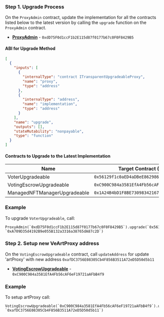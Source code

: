 ### Step 1. Upgrade Process
On the `ProxyAdmin` contract, update the implementation for all the contracts listed below to the latest version by calling the `upgrade` function on the `ProxyAdmin` contract.

- **[ProxyAdmin](https://blastscan.io/address/0xdD75F0d1ccF1b2E115d87f0177b67c0F0F8429B5)** - `0xdD75F0d1ccF1b2E115d87f0177b67c0F0F8429B5`

#### ABI for Upgrade Method
```json
[
  {
    "inputs": [
      {
        "internalType": "contract ITransparentUpgradeableProxy",
        "name": "proxy",
        "type": "address"
      },
      {
        "internalType": "address",
        "name": "implementation",
        "type": "address"
      }
    ],
    "name": "upgrade",
    "outputs": [],
    "stateMutability": "nonpayable",
    "type": "function"
  }
]
```

#### Contracts to Upgrade to the Latest Implementation

| Name                        | Target Contract (Proxy)                    | New Implementation                      |
|-----------------------------|--------------------------------------------|-----------------------------------------|
| VoterUpgradeable      | `0x56129f1c0aED4aDBeE862986FAcE5Ba8c9aC3d9B` | `0xA709D35d4192B9e055B132a3316a38765dA87c2D` |
| VotingEscrowUpgradeable      | `0xC900C984a3581EfA4Fb56cAF6eF19721aAFbB4f9` | `0xb83B559BfdD062feC4A0B2db6A938E7B25d08407` |
| ManagedNFTManagerUpgradeable      | `0x1A24B4bD1F8BE73098342167Cb3fE63FD1EaC42B` | `0x5db6c3B0F80D28ca0c4b96167C5957c44561171d` |

### Example
To upgrade `VoterUpgradeable`, call:
```solidity
ProxyAdmin(`0xdD75F0d1ccF1b2E115d87f0177b67c0F0F8429B5`).upgrade(`0x56129f1c0aED4aDBeE862986FAcE5Ba8c9aC3d9B`, `0xA709D35d4192B9e055B132a3316a38765dA87c2D`)
```

### Step 2. Setup new VeArtProxy address
On the `VotingEscrowUpgradeable` contract, call `updateAddress` for update 'artProxy' with new address `0xafDC3756E08305Cb4F856B3511A72eD5D50d5b11`

- **[VotingEscrowUpgradeable](https://blastscan.io/address/0xC900C984a3581EfA4Fb56cAF6eF19721aAFbB4f9)** - `0xC900C984a3581EfA4Fb56cAF6eF19721aAFbB4f9`

### Example
To setup artProxy call:
```solidity
VotingEscrowUpgradeable(`0xC900C984a3581EfA4Fb56cAF6eF19721aAFbB4f9`).updateAddress("artProxy", `0xafDC3756E08305Cb4F856B3511A72eD5D50d5b11`)
```